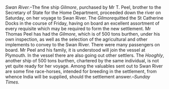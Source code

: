*Swan River.*–The fine ship *Gilmore*, purchased by Mr T. Peel, brother to the Secretary of
                    State for the Home Department, proceeded down the river on Saturday, on her voyage to Swan River. The *Gilmore*quitted the St Catherine Docks in the course of Friday, having on
                    board an excellent assortment of every requisite which may be
                    required to form the new settlement. Mr Thomas Peel has had the
                        *Gilmore*, which is of 500 tons burthen, under his
                    own inspection, as well as the selection of the agricultural and other
                        implements to convey to the Swan River. There were many
                    passengers on board. Mr Peel and his family, it is understood will
                    join the vessel at Plymouth. In the vessel there are also going out other
                    settlers. The *Hooghly*, another ship of 500 tons
                    burthen, chartered by the same individual, is not yet quite ready for her
                    voyage. Among the valuables sent out to Swan River are some fine
                    race-horses, intended for breeding in the settlement, from whence India
                    will be supplied, should the settlement answer.–*Sunday Times.*